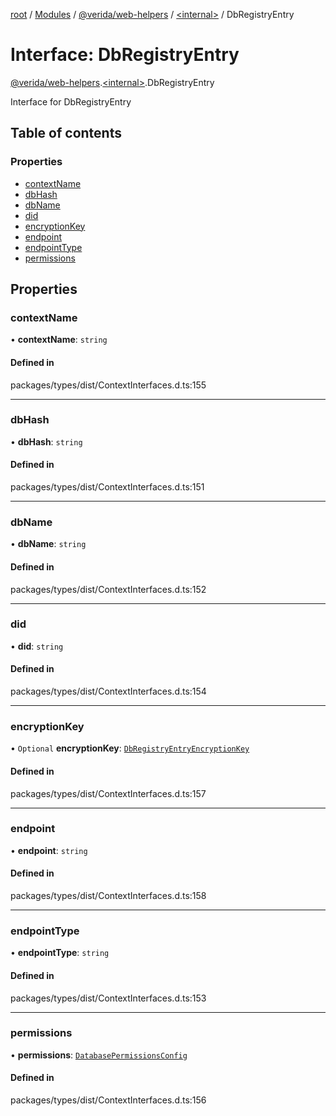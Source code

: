 [root](../README.md) / [Modules](../modules.md) / [@verida/web-helpers](../modules/verida_web_helpers.md) / [<internal\>](../modules/verida_web_helpers._internal_.md) / DbRegistryEntry

# Interface: DbRegistryEntry

[@verida/web-helpers](../modules/verida_web_helpers.md).[<internal\>](../modules/verida_web_helpers._internal_.md).DbRegistryEntry

Interface for DbRegistryEntry

## Table of contents

### Properties

- [contextName](verida_web_helpers._internal_.DbRegistryEntry.md#contextname)
- [dbHash](verida_web_helpers._internal_.DbRegistryEntry.md#dbhash)
- [dbName](verida_web_helpers._internal_.DbRegistryEntry.md#dbname)
- [did](verida_web_helpers._internal_.DbRegistryEntry.md#did)
- [encryptionKey](verida_web_helpers._internal_.DbRegistryEntry.md#encryptionkey)
- [endpoint](verida_web_helpers._internal_.DbRegistryEntry.md#endpoint)
- [endpointType](verida_web_helpers._internal_.DbRegistryEntry.md#endpointtype)
- [permissions](verida_web_helpers._internal_.DbRegistryEntry.md#permissions)

## Properties

### contextName

• **contextName**: `string`

#### Defined in

packages/types/dist/ContextInterfaces.d.ts:155

___

### dbHash

• **dbHash**: `string`

#### Defined in

packages/types/dist/ContextInterfaces.d.ts:151

___

### dbName

• **dbName**: `string`

#### Defined in

packages/types/dist/ContextInterfaces.d.ts:152

___

### did

• **did**: `string`

#### Defined in

packages/types/dist/ContextInterfaces.d.ts:154

___

### encryptionKey

• `Optional` **encryptionKey**: [`DbRegistryEntryEncryptionKey`](verida_web_helpers._internal_.DbRegistryEntryEncryptionKey.md)

#### Defined in

packages/types/dist/ContextInterfaces.d.ts:157

___

### endpoint

• **endpoint**: `string`

#### Defined in

packages/types/dist/ContextInterfaces.d.ts:158

___

### endpointType

• **endpointType**: `string`

#### Defined in

packages/types/dist/ContextInterfaces.d.ts:153

___

### permissions

• **permissions**: [`DatabasePermissionsConfig`](verida_web_helpers._internal_.DatabasePermissionsConfig.md)

#### Defined in

packages/types/dist/ContextInterfaces.d.ts:156
